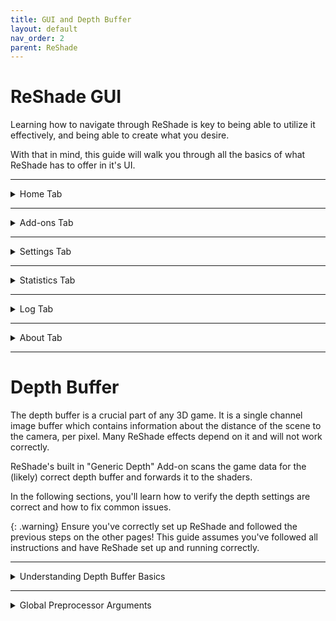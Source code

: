 ```yaml
---
title: GUI and Depth Buffer
layout: default
nav_order: 2
parent: ReShade
---
```


# ReShade GUI

Learning how to navigate through ReShade is key to being able to utilize it effectively, and being able to create what you desire.

With that in mind, this guide will walk you through all the basics of what ReShade has to offer in it's UI.

---

<details markdown="block" class="details-tree">
<summary>Home Tab</summary>

The "Home" tab in ReShade houses several buttons and menus that you can interact with in order to change the way your game looks, as well as configure specific shaders.

As this tab is one of the most crucial tabs in ReShade for the end user, it can be a bit intricate, but everything you need to learn what ReShade has to offer in it's GUI will be here.

---

# Preset Selection Bar

At the top of the ReShade "Home" menu will be preset selection section bar:

![Current Preset](../images/gui-and-depth/rsui_preset.webp){: style="max-width:65%" }

This bar allows the user to select, create, save manually, or configure their preset to auto save once changes are made.

By default, ReShade saves presets in the game directory, in a file called `ReShadePreset.ini`.

---

# Shader List

The area below the preset selection bar is ReShade's shader list:

![Technique List](../images/gui-and-depth/rsui_effectlist.webp){: style="max-width:65%" }

This list will provide the user with all of the shaders that is installed for ReShade. If a shader is disabled, there will be a blank square to the left of the shader, and if it's enabled, there will be a check to the left of the shader.

---

# Edit Pre-processor Definitions

Below the shader list will be the "Edit Global Preprocessor Definitions." This button allows you to control aspects of shaders and depth before they are loaded by ReShade:

![Global Pre-processor Definitions](../images/gui-and-depth/rsui_globalpreprocessors.webp){: style="max-width:65%" }

---

# Shader Parameters

The area below the shader list and edit pre-processor definitions button is the shader parameter list;

![Effect Parameters](../images/gui-and-depth/rsui_effect_params.webp){: style="max-width:65%" }

When you turn on a shader in ReShade, you will be able to see it's exposed parameters to the user here. Any changes to these parameters happen in realtime. So, any changes you make show up right away, letting you see the effect of your changes instantly.

</details>

---

<details markdown="block" class="details-tree">
<summary>Add-ons Tab</summary>

The "Add-ons" Tab is for managing ReShade Add-ons:

![Add-ons Tab](../images/gui-and-depth/rsui_addons_tab.webp){: style="max-width:65%" }

Each Add-on adds extra features or improvements to your ReShade shaders. They can offer new effects or tools for tweaking existing ones. "Generic Depth" comes with every install of ReShade, but you can add many more during the install process.

</details>

---

<details markdown="block" class="details-tree">
<summary>Settings Tab</summary>

The "Settings" tab lets you tweak ReShade settings like shader directories, menu access keys, FPS meter configurations, theme settings:

![Settings Tab](../images/gui-and-depth/rsui_settings_tab.webp){: style="max-width:65%" }

The dropdowns below detail commonly used options that you can adjust within the "Settings" tab:

---

<details markdown="block" class="details-tree">
<summary>General Menu</summary>

1. Keybindings: 

    * Here, you can set the keybindings for various actions in ReShade, allowing you to customize the controls:

      * Overlay key

      * Effect toggle key

      * Effect reload key

      * Performance mode toggle key

      * Previous preset key

      * Next preset key

2. Input processing:

    * This setting lets users change the default behavior of ReShade's input control:

      * Pass on all input - Allows your game to also receive inputs from your keyboard and mouse, regardless of where they are on the game window.

      * Block input when cursor is on overlay - Allows the game to receive inputs from your keyboard and mouse only when they are off of the ReShade UI.

      * Block all input when overlay is visible (default option) - Disallows the game to receive all inputs from your keyboard and mouse when the ReShade overlay is active.

3. Start-up preset:

    * This argument allows ReShade to utilize a preset to use once your game has started. By default, ReShade loads the last used preset from the user. You can change this behavior by defining a preset file path.

4. Effect and Texture search paths: 

    * These settings allow you to specify where ReShade should look for shader files. You can add multiple directories, and ReShade will search all of them when looking for shaders.

    * The default options are:

      * Effect search paths - `.\ReShade-Shaders\Shaders\**`

      * Texture search paths - `.\ReShade-Shaders\Textures\**`

5. Load only enabled effects:

    * This option ensures that only the shaders enabled in your current ReShade preset are loaded. It can prevent issues with conflicting files/techniques from other shaders and reduce the compile time needed at the start of ReShade.

</details>

---

<details markdown="block" class="details-tree">
<summary>Screenshots Menu</summary>

1. Screenshot key

2. Screenshot path:

    * This option sets the location where ReShade saves screenshots. By default, it's set to `.\`, meaning ReShade will save screenshots in the directory where the ReShade binary `.dll` file is located.

3. Screenshot name:

    * This advanced option lets you specify the naming convention for screenshots. It uses macros to include real-time data in the screenshot name. The available macros are:

        * %AppName% - Current application name.

        * %PresetName% - Name of the applied preset at the moment of the screenshot.

        * %Date% - Current date (in '%s' or seconds format).

          * %DateYear%, %DateMonth%, %DateDay% - Year, month, and day components of the current date.

        * %Time% - Current time (in '%s' or seconds format).

          * %TimeHour%, %TimeMinute%, %TimeSecond%, %TimeMS% - Hour, minute, second, and millisecond components of the current time.

        * %Count% - Number of screenshots taken in the current session.

4. Screenshot format:

    * This option lets you change the file extension and compression processing for your screenshots. The available formats are:

      * Bitmap (*.bmp) - Choose this for a lossless file that's easy to edit but takes up more space. This format isn't ideal for online sharing. If selected, you can enable "Clear alpha channel" to remove the image's transparency layer if shaders support creating alpha channels.

      * Portable Network Graphics (*.webp) - Choose this for a lossy file that's almost identical to the original and good for online sharing. This is the default option in ReShade. If selected, you can enable "Clear alpha channel."

      * JPEG (*.jpeg) - Choose this for a compressed file that saves on storage and bandwidth but isn't as close to the original. If selected, you can adjust the compression quality.

5. Save current preset file:

    * This option lets you save the preset used when the screenshot is taken.

6. Save before and after images:

    * This option lets you take two screenshots of the same frame: one without ReShade and one with ReShade.

</details>

---

<details markdown="block" class="details-tree">
<summary>Overlay & Styling</summary>

1. Show screenshot message:

    * This toggle enables or disables the screenshot notification message.

2. Group effect files with tabs instead of a tree:

    * This toggle lets you choose between a tree structure or a grouped structure for shader configuration arguments. While a grouped structure can be more organized, the choice is purely preference-based. By default, this option is off, and the tree structure is used.

</details>

</details>

---

<details markdown="block" class="details-tree">
<summary>Statistics Tab</summary>

![Statistics Tab](../images/gui-and-depth/rsui_stats_tab.webp){: style="max-width:65%" }

The "Statistics" Tab, shown in the image, is a great tool for tracking and improving ReShade's performance. It gives detailed info on various aspects of ReShade's operation. All of the data provided for it is invaluable to those developing shaders, and those attempting to help troubleshoot other's issues.

</details>

---

<details markdown="block" class="details-tree">
<summary>Log Tab</summary>

The "Log" Tab is a key tool for monitoring ReShade's operations and troubleshooting issues. It provides a detailed log of ReShade's activities to help you identify where your issues are.

If something seems wrong, it's recommended to share the error text or the entire log file, which is stored in the game directory as `ReShade.log`. However, logs are reset each time the game is restarted. So, remember to share or save logs before restarting your game!

</details>

---

<details markdown="block" class="details-tree">
<summary>About Tab</summary>

The "About" Tab, as shown in the image above, acknowledges and recognizes the work behind ReShade as well as the current version that you are running!

</details>

---

# Depth Buffer

The depth buffer is a crucial part of any 3D game. It is a single channel image buffer which contains information about the distance of the scene to the camera, per pixel. Many ReShade effects depend on it and will not work correctly. 

ReShade's built in "Generic Depth" Add-on scans the game data for the (likely) correct depth buffer and forwards it to the shaders.

In the following sections, you'll learn how to verify the depth settings are correct and how to fix common issues.

{: .warning}
Ensure you've correctly set up ReShade and followed the previous steps on the other pages! This guide assumes you've followed all instructions and have ReShade set up and running correctly.

---

<details markdown="block" class="details-tree">
<summary>Understanding Depth Buffer Basics</summary>

To start, enable the shader "DisplayDepth" This shader is included with all ReShade installs through the ReShade Installer. If you do not have it, you can manually install it from [Crosire's ReShade-Shaders repository](https://github.com/crosire/reshade-shaders/tree/slim/Shaders).

The image below shows what the output **should** look like. The depth buffer is on the right side, the normal buffer (generated from depth) on the left side.

![Depth Buffer Correct](../images/gui-and-depth/correct.webp)

If it looks like above, you're good to go. Otherwise look below for the most common issues and solutions:

---

<details markdown="block" class="details-tree">
<summary>Reversed Depth Buffer</summary>

The image below shows that the "Display Depth" shader has loaded correctly, however, the depth is reversed. 

![Depth Buffer Reversed](../images/gui-and-depth/reversed.webp)

---

You can solve this issue by inverting the `RESHADE_DEPTH_INPUT_IS_REVERSED` argument within the "Global Preprocessor Definitions" under the "Home" tab of ReShade. If it is set to 1, set it to 0 and vice versa.

</details>

---

<details markdown="block" class="details-tree">
<summary>Upside Down Depth Buffer</summary>

The image below shows that the "DisplayDepth" shader has loaded correctly, however, the depth output is upside down:

![Depth Buffer Upside Down](../images/gui-and-depth/upsidedown.webp)

You can solve this issue by simply inverting the `RESHADE_DEPTH_INPUT_IS_UPSIDE_DOWN` argument within the "Global Preprocessor Definitions" under the "Home" tab of ReShade. If it is set to 1, set it to 0 and vice versa.

</details>

---

<details markdown="block" class="details-tree">
<summary>Empty Depth Buffer</summary>

If your output resembles **either** of the images below, it lacks data from the "Generic Depth" Add-on:

![Depth Buffer No Data](../images/gui-and-depth/depth_buffer_no_data_example.webp)
![Depth Buffer No Data - Reversed](../images/gui-and-depth/depth_buffer_no_data_reversed_example.webp)

  * Before proceeding any further, ensure that these anti-aliasing options are disabled within your game:

    * MSAA ANTIALIASING

    * SSAA ANTIALIASING

  FXAA or TXAA are acceptable, as they usually do not clear the depth-buffer information. Note that some games do not mention which AA method they use.

The image shown above is the output of "DisplayDepth" showing no data from "Generic Depth." This means that:

* Your game is not presenting a depth buffer. 

* You have the wrong options configured for "Generic Depth," and your depth buffer selection may be wrong.

* You have the wrong arguments chosen for your global preprocessor definitions.

---

You can absolve this issue simply by toying around with "Generic Depth" in order to get the proper depth buffer active:

  * Try toggling on and off "Copy depth buffer before clear operations" and "Copy depth buffer before fullscreen draw calls"

  * Try selecting the depth buffer with the closest resolution to your game resolution

  * Try selecting the depth buffer with the highest amount of draw calls and verticies.

If at any point you start to see any features in the output that match the scene, re-check the preprocessor definitions.

</details>

---

</details>

---

<details markdown="block" class="details-tree">
<summary>Global Preprocessor Arguments</summary>

This section will provide you with the "Global Preprocessor Definitions" that can be utilized with the ReShade Depth Buffer.

---

<details markdown="block" class="details-tree">
<summary>RESHADE_DEPTH_INPUT_IS_REVERSED</summary>

This preprocessor is used when you can see the normals, but the depth image itself is not visible.

The argument can only be `1` or `0`, so flipping the value for it should solve the problem.

</details>

---

<details markdown="block" class="details-tree">
<summary>RESHADE_DEPTH_INPUT_IS_UPSIDE_DOWN</summary>

This preprocessor is used when the image displayed by the DisplayDepth shader is upside down.

The argument can only be `1` or `0`, so flipping the value for it should solve the problem.

</details>

---

<details markdown="block" class="details-tree">
<summary>RESHADE_DEPTH_INPUT_IS_LOGARITHMIC</summary>

This argument is used when the depth buffer displays numerous waves or "stripes".

Very FEW games actually utilize this, so it's rare that you'll need to toggle or modify this setting.

The argument can only be `1` or `0`, so flipping the value for it should solve the problem.

</details>

---

<details markdown="block" class="details-tree">
<summary>RESHADE_DEPTH_INPUT_X_SCALE and RESHADE_DEPTH_INPUT_Y_SCALE</summary>

These two preprocessors modify the depth buffer size along the X and Y axes.

They work in multiplcations and you can test them in the "DisplayDepth" shader before applying them to the global preprocessors.

</details>

---

<details markdown="block" class="details-tree">
<summary>RESHADE_DEPTH_LINEARIZATION_FAR_PLANE</summary>

This preprocessor will adjust the value of the depth range.

If the depth range is too narrow or wide, based on the visible black to white (close to far) gradient given from the depth in "DisplayDepth", shaders that utilize the depth buffer will not be able to properly account for depth.

The values can be either extremely low or high, so you'll need to experiment to determine the best fit for your specific case.

</details>

</details>